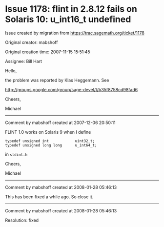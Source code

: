 # Issue 1178: flint in 2.8.12 fails on Solaris 10: u_int16_t undefined

Issue created by migration from https://trac.sagemath.org/ticket/1178

Original creator: mabshoff

Original creation time: 2007-11-15 15:51:45

Assignee: Bill Hart

Hello,

the problem was reported by Klas Heggemann. See

http://groups.google.com/group/sage-devel/t/b35f8758cd98fad6

Cheers,

Michael


---

Comment by mabshoff created at 2007-12-06 20:50:11

FLINT 1.0 works on Solaris 9 when I define

```
typedef unsigned int            uint32_t;
typedef unsigned long long      u_int64_t;
```

in `stdint.h`

Cheers,

Michael


---

Comment by mabshoff created at 2008-01-28 05:46:13

This has been fixed a while ago. So close it.


---

Comment by mabshoff created at 2008-01-28 05:46:13

Resolution: fixed
